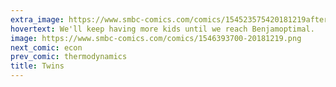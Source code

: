 ```yaml
---
extra_image: https://www.smbc-comics.com/comics/154523575420181219after.png
hovertext: We'll keep having more kids until we reach Benjamoptimal.
image: https://www.smbc-comics.com/comics/1546393700-20181219.png
next_comic: econ
prev_comic: thermodynamics
title: Twins
---
```


